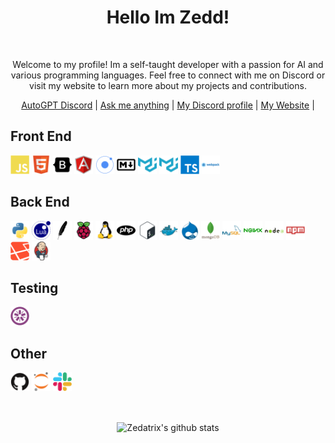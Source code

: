 <h1 align="center">Hello Im Zedd!</h1>
<br />

<p align="center">Welcome to my profile! Im a self-taught developer with a passion for AI and various programming languages. Feel free to connect with me on Discord or visit my website to learn more about my projects and contributions.</p>

<p align="center">
  <a href="https://discord.gg/autogpt">AutoGPT Discord</a> |
  <a href="https://github.com/zedatrix/zedatrix/issues">Ask me anything</a> |
  <a href="https://discordapp.com/users/353333325961756674">My Discord profile</a> |
  <a href="https://getjaida.com/">My Website</a> |
</p>

<p align="center">
  <p>
    <h2>Front End</h2>
    <code><img height="30" alt="Javascript" src="https://github.com/devicons/devicon/blob/master/icons/javascript/javascript-plain.svg"></code>
    <code><img height="30" alt="Html" src="https://github.com/devicons/devicon/blob/master/icons/html5/html5-original.svg"></code>
    <code><img height="30" alt="Bootstrap" src="https://github.com/devicons/devicon/blob/master/icons/bootstrap/bootstrap-plain.svg"></code> 
    <code><img height="30" alt="Angular" src="https://github.com/devicons/devicon/blob/master/icons/angularjs/angularjs-original.svg"></code>
    <code><img height="30" alt="Ionic" src="https://github.com/devicons/devicon/blob/master/icons/ionic/ionic-original.svg"></code>
    <code><img height="30" alt="Markdown" src="https://github.com/devicons/devicon/blob/master/icons/markdown/markdown-original.svg"></code>
    <code><img height="30" alt="MaterialUI" src="https://github.com/devicons/devicon/blob/master/icons/materialui/materialui-plain.svg"></code>
    <code><img height="30" alt="Meteor" src="https://github.com/devicons/devicon/blob/master/icons/materialui/materialui-plain.svg"></code>
    <code><img height="30" alt="Typescript" src="https://github.com/devicons/devicon/blob/master/icons/typescript/typescript-original.svg"></code>
    <code><img height="30" alt="Webpack" src="https://github.com/devicons/devicon/blob/master/icons/webpack/webpack-original-wordmark.svg"></code>
  </p>
  <p>
    <h2>Back End</h2>
    <code><img height="30" alt="Python" src="https://github.com/devicons/devicon/blob/master/icons/python/python-original.svg"></code>
    <code><img height="30" alt="Lua" src="https://github.com/devicons/devicon/blob/master/icons/lua/lua-plain-wordmark.svg"></code>
    <code><img height="30" alt="Apache" src="https://github.com/devicons/devicon/blob/master/icons/apache/apache-plain.svg"></code>
    <code><img height="30" alt="RaspberryPi" src="https://github.com/devicons/devicon/blob/master/icons/raspberrypi/raspberrypi-original.svg"></code>
    <code><img height="30" alt="Linux" src="https://github.com/devicons/devicon/blob/master/icons/linux/linux-original.svg"></code>
    <code><img height="30" alt="PHP" src="https://github.com/devicons/devicon/blob/master/icons/php/php-plain.svg"></code>
    <code><img height="30" alt="Bash" src="https://github.com/devicons/devicon/blob/master/icons/bash/bash-original.svg"></code>
    <code><img height="30" alt="Docker" src="https://github.com/devicons/devicon/blob/master/icons/docker/docker-original.svg"></code>
    <code><img height="30" alt="Drupal" src="https://github.com/devicons/devicon/blob/master/icons/drupal/drupal-original.svg"></code>
    <code><img height="30" alt="Mongo" src="https://github.com/devicons/devicon/blob/master/icons/mongodb/mongodb-original-wordmark.svg"></code>
    <code><img height="30" alt="MySQL" src="https://github.com/devicons/devicon/blob/master/icons/mysql/mysql-original-wordmark.svg"></code>
    <code><img height="30" alt="Nginx" src="https://github.com/devicons/devicon/blob/master/icons/nginx/nginx-original.svg"></code>
    <code><img height="30" alt="NodeJS" src="https://github.com/devicons/devicon/blob/master/icons/nodejs/nodejs-original-wordmark.svg"></code>
    <code><img height="30" alt="NPM" src="https://github.com/devicons/devicon/blob/master/icons/npm/npm-original-wordmark.svg"></code>
    <code><img height="30" alt="Laravel" src="https://github.com/devicons/devicon/blob/master/icons/laravel/laravel-plain.svg"></code>
    <code><img height="30" alt="Jenkins" src="https://github.com/devicons/devicon/blob/master/icons/jenkins/jenkins-original.svg"></code>
  </p>
  <p>
    <h2>Testing</h2>
    <code><img height="30" alt="Jasmine" src="https://github.com/devicons/devicon/blob/master/icons/jasmine/jasmine-plain.svg"></code>  
  </p>
  <p>
    <h2>Other</h2>
    <code><img height="30" alt="GitHub" src="https://github.com/devicons/devicon/blob/master/icons/github/github-original.svg"></code>
    <code><img height="30" alt="Jupyter" src="https://github.com/devicons/devicon/blob/master/icons/jupyter/jupyter-original.svg"></code>
    <code><img height="30" alt="Slack" src="https://github.com/devicons/devicon/blob/master/icons/slack/slack-original.svg"></code>
  </p>
  <br />
</p>
<p align="center">
  <img align="center" src="https://github-readme-stats.vercel.app/api?username=zedatrix&show_icons=true&theme=radical" alt="Zedatrix's github stats" />
</p>
